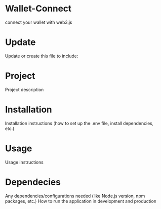 # Wallet-Connect
connect your wallet with web3.js

# Update
Update or create this file to include:

# Project
Project description

# Installation 
Installation instructions (how to set up the .env file, install dependencies, etc.)

# Usage
Usage instructions

# Dependecies
Any dependencies/configurations needed (like Node.js version, npm packages, etc.)
How to run the application in development and production
